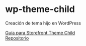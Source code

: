 # wp-theme-child
Creación de tema hijo en WordPress

[Guía para Storefront Theme Child](http://montalvomiguelo.com/blog/2015/11/22/como-personalizar-storefront-de-woothemes/
)  
[Repositorio](https://github.com/stuartduff/storefront-child-theme)
